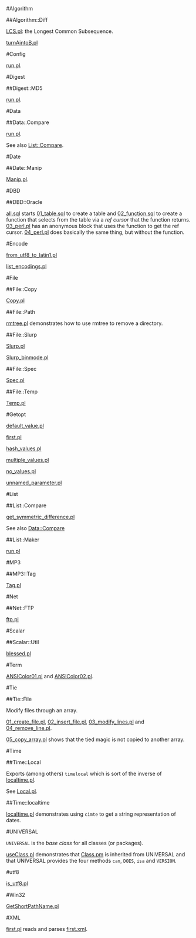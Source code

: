 #Algorithm

##Algorithm::Diff

[LCS.pl](https://raw.github.com/ReneNyffenegger/development_misc/master/perl/cpan/Algorithm/Diff/LCS.pl): the Longest Common Subsequence.

[turnAintoB.pl](https://raw.github.com/ReneNyffenegger/development_misc/master/perl/cpan/Algorithm/Diff/turnAintoB.pl)

#Config

[run.pl](https://raw.github.com/ReneNyffenegger/development_misc/master/perl/cpan/Config/run.pl).

#Digest

##Digest::MD5

[run.pl](https://raw.github.com/ReneNyffenegger/development_misc/master/perl/cpan/Digest/MD5/run.pl).

#Data

##Data::Compare

[run.pl](https://raw.github.com/ReneNyffenegger/development_misc/master/perl/cpan/Data/Compare/run.pl).

See also [List::Compare](https://github.com/ReneNyffenegger/development_misc/tree/master/perl/cpan/List/Compare).

#Date

##Date::Manip

[Manip.pl](https://raw.github.com/ReneNyffenegger/development_misc/master/perl/cpan/Date/Manip.pl). 

#DBD

##DBD::Oracle

[all.sql](https://raw.github.com/ReneNyffenegger/development_misc/master/perl/cpan/DBD/Oracle/ref_cursor/all.sql) starts
[01_table.sql](https://raw.github.com/ReneNyffenegger/development_misc/master/perl/cpan/DBD/Oracle/ref_cursor/01_table.sql) to create a table and
[02_function.sql](https://raw.github.com/ReneNyffenegger/development_misc/master/perl/cpan/DBD/Oracle/ref_cursor/02_function.sql) to create a function that
selects from the table via a *ref cursor* that the function returns.
[03_perl.pl](https://raw.github.com/ReneNyffenegger/development_misc/master/perl/cpan/DBD/Oracle/ref_cursor/03_perl.pl) has an anonymous block that
uses the function to get the ref cursor.
[04_perl.pl](https://raw.github.com/ReneNyffenegger/development_misc/master/perl/cpan/DBD/Oracle/ref_cursor/04_perl.pl) does basically the same thing, but
without the function.


#Encode

[from_utf8_to_latin1.pl](https://raw.github.com/ReneNyffenegger/development_misc/master/perl/cpan/File/Encode/from_utf8_to_latin1.pl)

[list_encodings.pl](https://raw.github.com/ReneNyffenegger/development_misc/master/perl/cpan/File/Encode/list_encodings.pl)

#File

##File::Copy

[Copy.pl](https://raw.github.com/ReneNyffenegger/development_misc/master/perl/cpan/File/Copy/Copy.pl)

##File::Path

[rmtree.pl](https://raw.github.com/ReneNyffenegger/development_misc/master/perl/cpan/File/Path/rmtree.pl) demonstrates how to use rmtree to
remove a directory.

##File::Slurp

[Slurp.pl](https://raw.github.com/ReneNyffenegger/development_misc/master/perl/cpan/File/Slurp/Slurp.pl)

[Slurp_binmode.pl](https://raw.github.com/ReneNyffenegger/development_misc/master/perl/cpan/File/Slurp/Slurp_binmode.pl)

##File::Spec

[Spec.pl](https://raw.github.com/ReneNyffenegger/development_misc/master/perl/cpan/File/Spec/Spec.pl)

##File::Temp

[Temp.pl](https://raw.github.com/ReneNyffenegger/development_misc/master/perl/cpan/File/Temp/Temp.pl)

#Getopt


[default_value.pl](https://raw.github.com/ReneNyffenegger/development_misc/master/perl/cpan/Getopt/Long/default_value.pl)

[first.pl](https://raw.github.com/ReneNyffenegger/development_misc/master/perl/cpan/Getopt/Long/first.pl)

[hash_values.pl](https://raw.github.com/ReneNyffenegger/development_misc/master/perl/cpan/Getopt/Long/hash_values.pl)

[multiple_values.pl](https://raw.github.com/ReneNyffenegger/development_misc/master/perl/cpan/Getopt/Long/multiple_values.pl)

[no_values.pl](https://raw.github.com/ReneNyffenegger/development_misc/master/perl/cpan/Getopt/Long/no_values.pl)

[unnamed_parameter.pl](https://raw.github.com/ReneNyffenegger/development_misc/master/perl/cpan/Getopt/Long/unnamed_parameter.pl)

#List

##List::Compare

[get_symmetric_difference.pl](https://raw.github.com/ReneNyffenegger/development_misc/master/perl/cpan/List/Compare/get_symmetric_difference.pl)

See also [Data::Compare](https://github.com/ReneNyffenegger/development_misc/tree/master/perl/cpan/Data/Compare)

##List::Maker

[run.pl](https://raw.github.com/ReneNyffenegger/development_misc/master/perl/cpan/List/Maker/run.pl)

#MP3

##MP3::Tag

[Tag.pl](https://raw.github.com/ReneNyffenegger/development_misc/master/perl/cpan/MP3/Tag/Tag.pl)

#Net

##Net::FTP

[ftp.pl](https://raw.github.com/ReneNyffenegger/development_misc/master/perl/cpan/Net/FTP/ftp.pl)

#Scalar

##Scalar::Util

[blessed.pl](https://raw.github.com/ReneNyffenegger/development_misc/master/perl/cpan/Scalar/Util/blessed.pl)

#Term

[ANSIColor01.pl](https://raw.github.com/ReneNyffenegger/development_misc/master/perl/cpan/Term/ANSIColor.01.pl) and
[ANSIColor02.pl](https://raw.github.com/ReneNyffenegger/development_misc/master/perl/cpan/Term/ANSIColor.02.pl). 

#Tie

##Tie::File

Modify files through an array.

[01_create_file.pl](https://raw.github.com/ReneNyffenegger/development_misc/master/perl/cpan/Tie/File/01_create_file.pl),
[02_insert_file.pl](https://raw.github.com/ReneNyffenegger/development_misc/master/perl/cpan/Tie/File/02_insert_lines.pl),
[03_modify_lines.pl](https://raw.github.com/ReneNyffenegger/development_misc/master/perl/cpan/Tie/File/03_modify_lines.pl) and
[04_remove_line.pl](https://raw.github.com/ReneNyffenegger/development_misc/master/perl/cpan/Tie/File/04_remove_line.pl).

[05_copy_array.pl](https://raw.github.com/ReneNyffenegger/development_misc/master/perl/cpan/Tie/File/05_copy_array.pl) shows that the tied magic
is not copied to another array.

#Time

##Time::Local

Exports (among others) `timelocal` which is sort of the inverse of
[localtime.pl](https://raw.github.com/ReneNyffenegger/development_misc/master/perl/language/functions/localtime.pl).

See [Local.pl](https://raw.github.com/ReneNyffenegger/development_misc/master/perl/cpan/Time/Local.pl).

##Time::localtime

[localtime.pl](https://raw.github.com/ReneNyffenegger/development_misc/master/perl/language/Time/localtime.pl) demonstrates
using `cimte` to get a string representation of dates.


#UNIVERSAL

`UNIVERSAL` is the *base class* for all classes (or packages).

[useClass.pl](https://raw.github.com/ReneNyffenegger/development_misc/master/perl/cpan/UNIVERSAL/useClass.pl) demonstrates that 
[Class.pm](https://raw.github.com/ReneNyffenegger/development_misc/master/perl/cpan/UNIVERSAL/Class.pm) is inherited from UNIVERSAL and
that UNIVERSAL provides the four methods `can`, `DOES`, `isa` and `VERSION`.


#utf8

[is_utf8.pl](https://raw.github.com/ReneNyffenegger/development_misc/master/perl/cpan/utf8/is_utf8.pl)

#Win32

[GetShortPathName.pl](https://raw.github.com/ReneNyffenegger/development_misc/master/perl/cpan/Win32/GetShortPathName.pl)

#XML

[first.pl](https://raw.github.com/ReneNyffenegger/development_misc/master/perl/cpan/XML/Parser/first.pl) reads and parses
[first.xml](https://raw.github.com/ReneNyffenegger/development_misc/master/perl/cpan/XML/Parser/first.xml).
